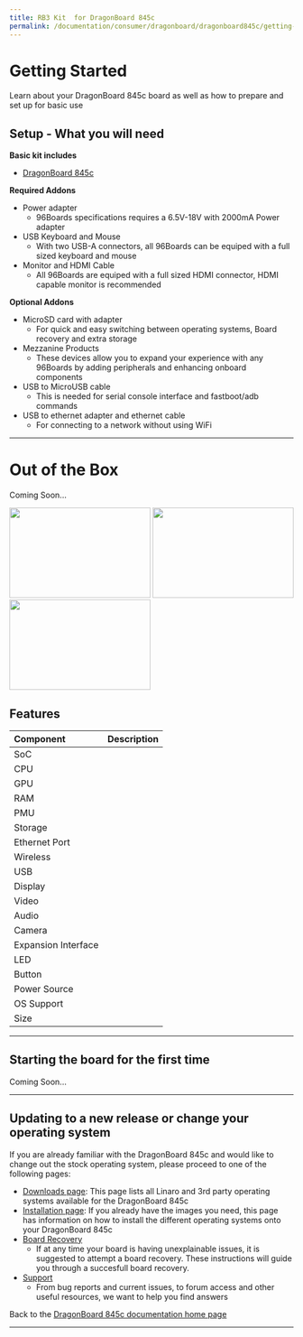 ```yaml
---
title: RB3 Kit  for DragonBoard 845c
permalink: /documentation/consumer/dragonboard/dragonboard845c/getting-started/rb3-kit/
---
```

# Getting Started

Learn about your DragonBoard 845c board as well as how to prepare and set up for basic use

## Setup - What you will need

**Basic kit includes**
- [DragonBoard 845c](https://www.96boards.org/)

**Required Addons**
- Power adapter
   - 96Boards specifications requires a 6.5V-18V with 2000mA Power adapter
- USB Keyboard and Mouse
   - With two USB-A connectors, all 96Boards can be equiped with a full sized keyboard and mouse
- Monitor and HDMI Cable
   - All 96Boards are equiped with a full sized HDMI connector, HDMI capable monitor is recommended

**Optional Addons**
- MicroSD card with adapter
   - For quick and easy switching between operating systems, Board recovery and extra storage
- Mezzanine Products
   - These devices allow you to expand your experience with any 96Boards by adding peripherals and enhancing onboard components
- USB to MicroUSB cable
   - This is needed for serial console interface and fastboot/adb commands
- USB to ethernet adapter and ethernet cable
   - For connecting to a network without using WiFi

***

# Out of the Box

Coming Soon...

<img src="" data-canonical-src="" width="250" height="160" />
<img src="" data-canonical-src="" width="250" height="160" />
<img src="" data-canonical-src="" width="250" height="160" />

## Features

|   Component          |   Description                                                                                    |
|:---------------------|:-------------------------------------------------------------------------------------------------|
|  SoC                 |                                                                           |
|  CPU                 |                                                   |
|  GPU                 |                                                                                      |
|  RAM                 |                                                                        |
|  PMU                 |                                                                                               |
|  Storage             |                                             |
|  Ethernet Port       |                                                                                |
|  Wireless            |                |
|  USB                 |                                                              |
|  Display             |                          |
|  Video               |  |
|  Audio               |                                        |
|  Camera              |                                          |
|  Expansion Interface |                                                 |
|  LED                 |                                       |
|  Button              |                                                                  |
|  Power Source        |                  |
|  OS Support          |                                                     |
|  Size                |                                                                                    |


***

## Starting the board for the first time

Coming Soon...

***

## Updating to a new release or change your operating system

If you are already familiar with the DragonBoard 845c and would like to change out the stock operating system, please proceed to one of the following pages:

- [Downloads page](../../downloads/): This page lists all Linaro and 3rd party operating systems available for the DragonBoard 845c
- [Installation page](../../installation/): If you already have the images you need, this page has information on how to install the different operating systems onto your DragonBoard 845c
- [Board Recovery](../../installation/board-recovery.md)
   - If at any time your board is having unexplainable issues, it is suggested to attempt a board recovery. These instructions will guide you through a succesfull board recovery.
- [Support](../../support/)
   - From bug reports and current issues, to forum access and other useful resources, we want to help you find answers

Back to the [DragonBoard 845c documentation home page](../../)

***
